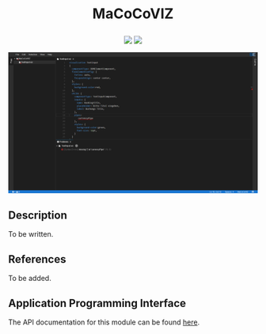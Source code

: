 # <p align="center">MaCoCoVIZ</p>
<p align="center">
    <img src="https://img.shields.io/badge/Plugin_Version-0.1.1-blue.svg?longCache=true&style=flat-square"/>
    <img src="https://img.shields.io/badge/Grammar_Version-Unknown-blue.svg?longCache=true&style=flat-square"/>
</p>
<p align="center">
    <img src="doc/images/macocoviz.png"/>
</p>

## Description
To be written.

## References
To be added.

## Application Programming Interface
The API documentation for this module can be found
[here](https://embeddedmontiarc.github.io/Elysium/plugins/macocoviz/docs).